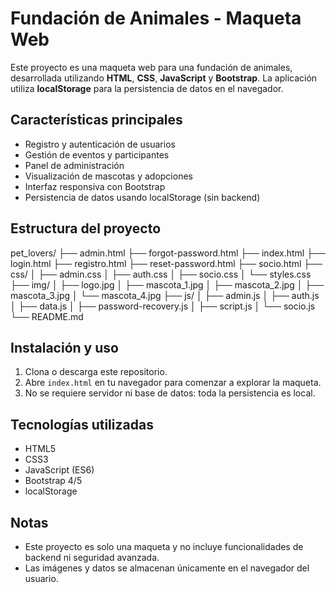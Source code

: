 # Fundación de Animales - Maqueta Web

Este proyecto es una maqueta web para una fundación de animales, desarrollada utilizando **HTML**, **CSS**, **JavaScript** y **Bootstrap**. La aplicación utiliza **localStorage** para la persistencia de datos en el navegador.

## Características principales
- Registro y autenticación de usuarios
- Gestión de eventos y participantes
- Panel de administración
- Visualización de mascotas y adopciones
- Interfaz responsiva con Bootstrap
- Persistencia de datos usando localStorage (sin backend)

## Estructura del proyecto
pet_lovers/
├── admin.html
├── forgot-password.html
├── index.html
├── login.html
├── registro.html
├── reset-password.html
├── socio.html
├── css/
│   ├── admin.css
│   ├── auth.css
│   ├── socio.css
│   └── styles.css
├── img/
│   ├── logo.jpg
│   ├── mascota_1.jpg
│   ├── mascota_2.jpg
│   ├── mascota_3.jpg
│   └── mascota_4.jpg
├── js/
│   ├── admin.js
│   ├── auth.js
│   ├── data.js
│   ├── password-recovery.js
│   ├── script.js
│   └── socio.js
└── README.md

## Instalación y uso
1. Clona o descarga este repositorio.
2. Abre `index.html` en tu navegador para comenzar a explorar la maqueta.
3. No se requiere servidor ni base de datos: toda la persistencia es local.

## Tecnologías utilizadas
- HTML5
- CSS3
- JavaScript (ES6)
- Bootstrap 4/5
- localStorage

## Notas
- Este proyecto es solo una maqueta y no incluye funcionalidades de backend ni seguridad avanzada.
- Las imágenes y datos se almacenan únicamente en el navegador del usuario.


